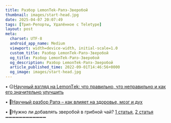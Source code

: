 ```yaml
---
title: Разбор LеmonTеk-Рапэ-Зверобой
thumbnail: images/start-head.jpg
date: 2025-04-07 20:07:49
tags: [Трип-Репорты, Удалённое с Teletype]
layout: post
meta:
  charset: UTF-8
  android_app_name: Medium
  viewport: width=device-width, initial-scale=1.0
  custom_title: Разбор LеmonTеk-Рапэ-Зверобой
  og_title: Разбор LеmonTеk-Рапэ-Зверобой
  og_description: Разбор LеmonTеk-Рапэ-Зверобой
  article_published_time: 2022-09-01T14:46:56+0000
  og_image: images/start-head.jpg
---
```


• 😑[Научный взгляд на LеmоnTеk: что правильно, что неправильно и как его значительно улучшить](https://telegra.ph/Nauchnyj-vzglyad-na-LemonTek-08-08)

• 😤[Научный разбор Рaпэ – как влияет на здоровье, мозг и дух](/2025/04/07/Science-Razbor-Rapeh/)

• 🔧Нужно ли добавлять зверобой в гpибнoй чай? [1 статья](https://telegra.ph/Nuzhno-li-dobavlyat-zveroboj-v-gribnoj-chaj-12-06), [2 статья](https://telegra.ph/Zveroboj-01-29)
➖➖➖➖➖➖➖➖➖➖➖➖ 